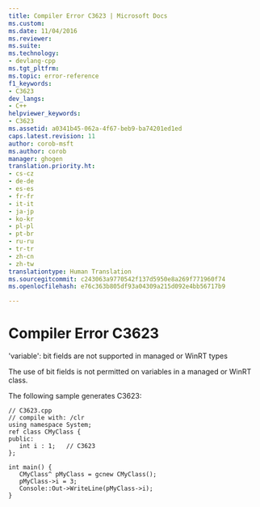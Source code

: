 ```yaml
---
title: Compiler Error C3623 | Microsoft Docs
ms.custom: 
ms.date: 11/04/2016
ms.reviewer: 
ms.suite: 
ms.technology:
- devlang-cpp
ms.tgt_pltfrm: 
ms.topic: error-reference
f1_keywords:
- C3623
dev_langs:
- C++
helpviewer_keywords:
- C3623
ms.assetid: a0341b45-062a-4f67-beb9-ba74201ed1ed
caps.latest.revision: 11
author: corob-msft
ms.author: corob
manager: ghogen
translation.priority.ht:
- cs-cz
- de-de
- es-es
- fr-fr
- it-it
- ja-jp
- ko-kr
- pl-pl
- pt-br
- ru-ru
- tr-tr
- zh-cn
- zh-tw
translationtype: Human Translation
ms.sourcegitcommit: c243063a9770542f137d5950e8a269f771960f74
ms.openlocfilehash: e76c363b805df93a04309a215d092e4bb56717b9

---
```

# Compiler Error C3623
'variable': bit fields are not supported in managed or WinRT types  
  
 The use of bit fields is not permitted on variables in a managed or WinRT class.  
  
 The following sample generates C3623:  
  
```  
// C3623.cpp  
// compile with: /clr  
using namespace System;  
ref class CMyClass {  
public:  
   int i : 1;   // C3623  
};  
  
int main() {  
   CMyClass^ pMyClass = gcnew CMyClass();  
   pMyClass->i = 3;  
   Console::Out->WriteLine(pMyClass->i);  
}  
```  



<!--HONumber=Jan17_HO1-->


